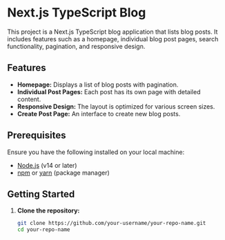 # Next.js TypeScript Blog

This project is a Next.js TypeScript blog application that lists blog posts. It includes features such as a homepage, individual blog post pages, search functionality, pagination, and responsive design.

## Features

- **Homepage:** Displays a list of blog posts with pagination.
- **Individual Post Pages:** Each post has its own page with detailed content.
- **Responsive Design:** The layout is optimized for various screen sizes.
- **Create Post Page:** An interface to create new blog posts.

## Prerequisites

Ensure you have the following installed on your local machine:

- [Node.js](https://nodejs.org/) (v14 or later)
- [npm](https://www.npmjs.com/) or [yarn](https://yarnpkg.com/) (package manager)

## Getting Started

1. **Clone the repository:**

   ```bash
   git clone https://github.com/your-username/your-repo-name.git
   cd your-repo-name
